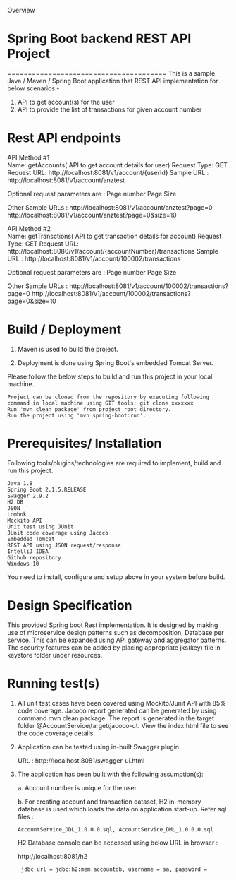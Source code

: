 Overview
# Spring Boot backend REST API Project
=======================================
This is a sample Java / Maven / Spring Boot application that REST API implementation for below scenarios - 
1. API to get account(s) for the user
2. API to provide the list of transactions for given account number
 
 
Rest API endpoints
=====================

API Method #1  
Name: getAccounts( API to get account details for user) 
Request Type: GET
Request URL: http://localhost:8081/v1/account/{userId}
Sample URL : http://localhost:8081/v1/account/anztest

Optional request parameters are :
Page number
Page Size

Other Sample URLs :
http://localhost:8081/v1/account/anztest?page=0
http://localhost:8081/v1/account/anztest?page=0&size=10

API Method #2  
Name: getTransctions( API to get transaction details for account) 
Request Type: GET
Request URL: http://localhost:8080/v1/account/{accountNumber}/transactions
Sample URL : http://localhost:8081/v1/account/100002/transactions

Optional request parameters are :
Page number
Page Size

Other Sample URLs :
http://localhost:8081/v1/account/100002/transactions?page=0
http://localhost:8081/v1/account/100002/transactions?page=0&size=10

Build / Deployment
=====================

1. Maven is used to build the project.

2. Deployment is done using Spring Boot's embedded Tomcat Server.

 
Please follow the below steps to build and run this project in your local machine.

    Project can be cloned from the repository by executing following command in local machine using GIT tools: git clone xxxxxxx
    Run 'mvn clean package' from project root directory.
    Run the project using 'mvn spring-boot:run'.

Prerequisites/ Installation
================================

Following tools/plugins/technologies are required to implement, build and run this project.

    Java 1.8
    Spring Boot 2.1.5.RELEASE
	Swagger 2.9.2
	H2 DB
	JSON
	Lombok
    Mockito API
    Unit test using JUnit
    JUnit code coverage using Jacoco
    Embedded Tomcat
    REST API using JSON request/response
    IntelliJ IDEA
    Github repository
    Windows 10

You need to install, configure and setup above in your system before build.


Design Specification
===============================
This provided Spring boot Rest implementation.
It is designed by making use of microservice design patterns such as decomposition, Database per service.
This can be expanded using API gateway and aggregator patterns.
The security features can be added by placing appropriate jks(key) file in keystore folder under resources.   

Running test(s)
================================================================================

1. All unit test cases have been covered using Mockito/Junit API with 85% code coverage. Jacoco report generated can be generated by using command mvn clean package. The report is generated  in the target folder @AccountService\target\jacoco-ut. View the index.html file to see the code coverage details.

2. Application can be tested using in-built Swagger plugin.

    URL : http://localhost:8081/swagger-ui.html

3. The application has been built with the following assumption(s):

   a. Account number is unique for the user.

   b. For creating account and transaction dataset, H2 in-memory database is used which loads the data on application start-up. 
    Refer sql files : 
    
       AccountService_DDL_1.0.0.0.sql, AccountService_DML_1.0.0.0.sql
       
    H2 Database console can be accessed using below URL in browser :
    
      http://localhost:8081/h2
      
        jdbc url = jdbc:h2:mem:accountdb, username = sa, password =
